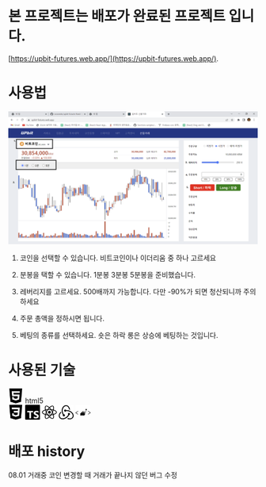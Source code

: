 # 본 프로젝트는 배포가 완료된 프로젝트 입니다.
[https://upbit-futures.web.app/](https://upbit-futures.web.app/).

# 사용법

 ![실행화면](./src/images/upbitFutures.png)
 
 1. 코인을 선택할 수 있습니다. 비트코인이나 이더리움 중 하나 고르세요

 2. 분봉을 택할 수 있습니다. 1분봉 3분봉 5분봉을 준비했습니다.

 3. 레버리지를 고르세요. 500배까지 가능합니다. 다만 -90%가 되면 청산되니까 주의하세요

 4. 주문 총액을 정하시면 됩니다.

 5. 베팅의 종류를 선택하세요. 숏은 하락 롱은 상승에 베팅하는 것입니다.

# 사용된 기술

<div>
 <img src="./src/images/html5.svg" width="30" height="30">
 html5
<div>

 <img src="././src/images/css3.svg" width="30" height="30">
 <img src="./src/images/typescript.svg" width="30" height="30">
 <img src="./src/images/react.svg" width="30" height="30">
 <img src="./src/images/redux.svg" width="30" height="30">
 <img src="./src/images/styledcomponents.svg" width="30" height="30">


# 배포 history

08.01 거래중 코인 변경할 때 거래가 끝나지 않던 버그 수정
